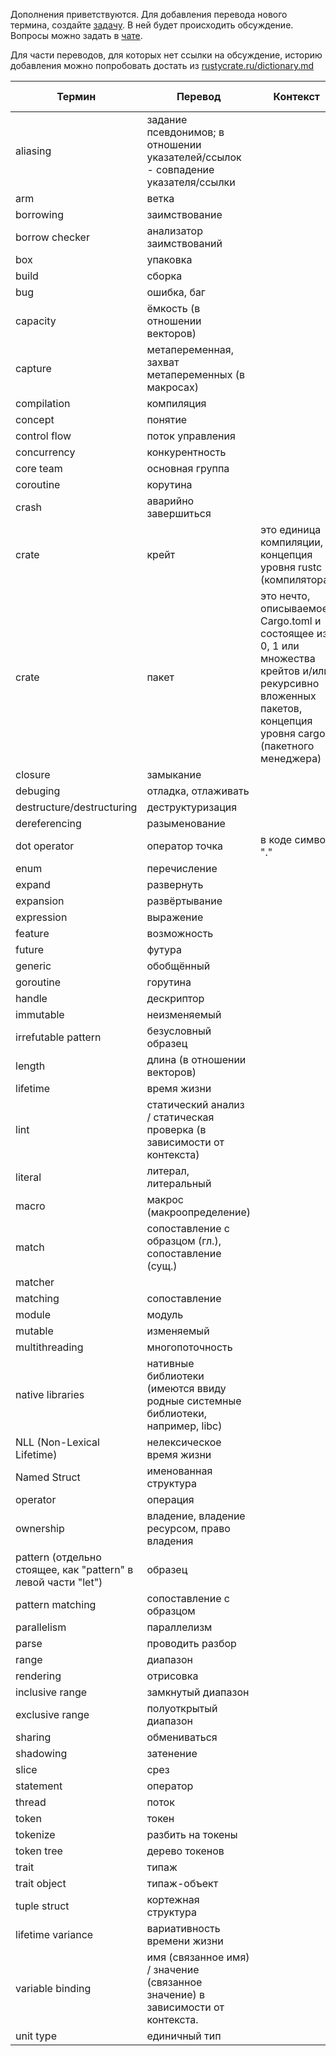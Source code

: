 Дополнения приветствуются. Для добавления перевода нового термина,
создайте [задачу](https://github.com/rust-lang-ru/dictionary/issues/new).
В ней будет происходить обсуждение.
Вопросы можно задать в [чате](https://t.me/rustlang_ru_translations).

Для части переводов, для которых нет ссылки на обсуждение, историю добавления можно попробовать достать из [rustycrate.ru/dictionary.md](https://github.com/rust-lang-ru/rustycrate.ru/blame/master/dictionary.md)

| Термин | Перевод | Контекст | Ссылка на обсуждение |
|----|----|----|----|
| aliasing | задание псевдонимов; в отношении указателей/ссылок - совпадение указателя/ссылки | | |
| arm | ветка |
| borrowing | заимствование | | |
| borrow checker | анализатор заимствований | | |
| box | упаковка |
| build | сборка | | |
| bug | ошибка, баг | | |
| capacity | ёмкость (в отношении векторов) | | |
| capture | метапеременная, захват метапеременных (в макросах) | | |
| compilation | компиляция |
| concept | понятие | | |
| control flow | поток управления | | [#4](https://github.com/rust-lang-ru/dictionary/issues/4) |
| concurrency | конкурентность | | |
| core team | основная группа | | |
| coroutine | корутина |
| crash | аварийно завершиться | | |
| crate | крейт | это единица компиляции, концепция уровня rustc (компилятора) | [#5](https://github.com/rust-lang-ru/dictionary/issues/5) |
| crate | пакет | это нечто, описываемое Cargo.toml и состоящее из 0, 1 или множества крейтов и/или рекурсивно вложенных пакетов, концепция уровня cargo (пакетного менеджера) | [#5](https://github.com/rust-lang-ru/dictionary/issues/5) |
| closure | замыкание |  | [#26](https://github.com/rust-lang-ru/dictionary/issues/26) |
| debuging | отладка, отлаживать | | |
| destructure/destructuring | деструктуризация | | [#13](https://github.com/rust-lang-ru/dictionary/issues/13) |
| dereferencing | разыменование | | [#10](https://github.com/rust-lang-ru/dictionary/issues/10) |
| dot operator | оператор точка | в коде символ "." | [#14](https://github.com/rust-lang-ru/dictionary/issues/14) |
| enum | перечисление | | |
| expand | развернуть | | |
| expansion | развёртывание | | |
| expression | выражение | | |
| feature | возможность | | |
| future | футура | | |
| generic | обобщённый | | |
| goroutine | горутина | | |
| handle | дескриптор | | |
| immutable | неизменяемый | | |
| irrefutable pattern | безусловный образец | | |
| length | длина (в отношении векторов) | | |
| lifetime | время жизни |
| lint | статический анализ / статическая проверка (в зависимости от контекста) | | |
| literal | литерал, литеральный | | |
| macro | макрос (макроопределение) | | |
| match | сопоставление с образцом (гл.), сопоставление (сущ.) | | |
| matcher |
| matching | сопоставление | | |
| module | модуль | | |
| mutable | изменяемый | | |
| multithreading | многопоточность | | |
| native libraries | нативные библиотеки (имеются ввиду родные системные библиотеки, например, libc) | | |
| NLL (Non-Lexical Lifetime) | нелексическое время жизни | | |
| Named Struct | именованная структура | |[#9](https://github.com/rust-lang-ru/dictionary/issues/9) |
| operator | операция |
| ownership | владение, владение ресурсом, право владения | | |
| pattern (отдельно стоящее, как "pattern" в левой части "let") | образец | | |
| pattern matching | сопоставление с образцом | | |
| parallelism | параллелизм |
| parse | проводить разбор | | |
| range | диапазон | | |
| rendering | отрисовка | | |
| inclusive range | замкнутый диапазон | | |
| exclusive range | полуоткрытый диапазон | | |
| sharing | обмениваться |
| shadowing | затенение | | |
| slice | срез | | |
| statement | оператор | | |
| thread | поток | | |
| token | токен | | |
| tokenize | разбить на токены | | |
| token tree | дерево токенов | | |
| trait | типаж |
| trait object | типаж-объект | | |
| tuple struct | кортежная структура | | |
| lifetime variance | вариативность времени жизни | | [#2](https://github.com/rust-lang-ru/dictionary/issues/2) |
| variable binding | имя (связанное имя) / значение (связанное значение) в зависимости от контекста. | | |
| unit type | единичный тип | | |
